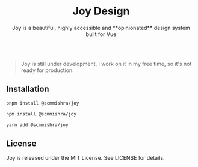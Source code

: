<div align="center">
<br>
<br>
<div>
<h1>Joy Design</h1>
<p>Joy is a beautiful, highly accessible and **opinionated** design system built for Vue</p>
</div>
<br>
<br>
</div>

> Joy is still under development, I work on it in my free time, so it's not ready for production.

## Installation

```sh
pnpm install @scmmishra/joy
```

```sh
npm install @scmmishra/joy
```

```sh
yarn add @scmmishra/joy
```

## License

Joy is released under the MIT License. See LICENSE for details.
